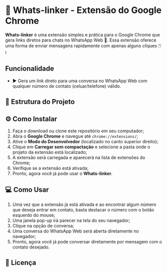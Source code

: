 # 🔗 Whats-linker - Extensão do Google Chrome

**Whats-linker** é uma extensão simples e prática para o Google Chrome que gera links diretos para chats no WhatsApp Web 💬. Essa extensão oferece uma forma de enviar mensagens rapidamente com apenas alguns cliques 🖱️ !

## Funcionalidade

  - ▶️ Gera um link direto para uma conversa no WhatsApp Web com qualquer número de contato (celuar/telefone) válido.

## 📂 Estrutura do Projeto

## ⚙️ Como Instalar

  1. Faça o download ou clone este repositório em seu computador;
  2. Abra o **Google Chrome** e navegue até `chrome://extensions/`;
  3. Ative o **Modo do Desenvolvedor** (localizado no canto superior direito);
  4. Clique em **Carregar sem compactação** e selecione a pasta onde o projeto da extensão está localizado;
  5. A extensão será carregada e aparecerá na lista de extensões do Chrome;
  6. Verifique se a extensão está ativada;
  7. Pronto, agora você já pode usar o **Whats-linker**.
     
## 💻 Como Usar

  1. Uma vez que a extensão já está ativada e ao encontrar algum número que deseja entrar em contato, basta destacar o número com o botão esquerdo do mouse;
  2. Uma janela pop-up irá parecer na tela do seu navegador;
  3. Clique na opção de conversa;
  4. Uma conversa do WhatsApp Web será aberta diretamente no navegador;
  5. Pronto, agora você já pode conversar diretamente por mensagem com o contato desejado.
  
## 📜 Licença
